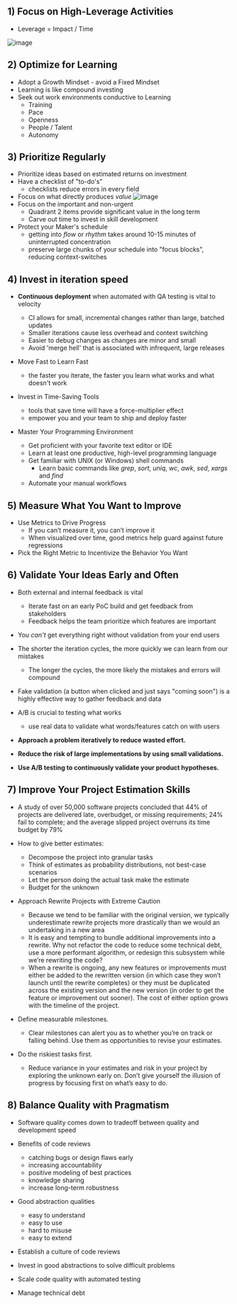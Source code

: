## 1) Focus on High-Leverage Activities
- Leverage = Impact / Time
  
![image](https://github.com/peterkwkwan/Programming_Theory/assets/37263010/2bd3718a-1539-4940-96f5-8cf22454cba3)

## 2) Optimize for Learning
- Adopt a Growth Mindset - avoid a Fixed Mindset
- Learning is like compound investing
- Seek out work environments conductive to Learning
  - Training
  - Pace
  - Openness
  - People / Talent
  - Autonomy

## 3) Prioritize Regularly
- Prioritize ideas based on estimated returns on investment
- Have a checklist of "to-do's"
  - checklists reduce errors in every field
- Focus on what directly produces *value*
![image](https://github.com/peterkwkwan/Programming_Theory/assets/37263010/8cf9dca5-1456-48b6-b0fb-02050ad05a86)
- Focus on the important and non-urgent
  - Quadrant 2 items provide significant value in the long term
  - Carve out time to invest in skill development
- Protect your Maker's schedule
  - getting into *flow* or *rhythm* takes around 10-15 minutes of uninterrupted concentration
  - preserve large chunks of your schedule into "focus blocks", reducing context-switches

## 4) Invest in iteration speed
- **Continuous deployment** when automated with QA testing is vital to velocity
  - CI allows for small, incremental changes rather than large, batched updates
  - Smaller iterations cause less overhead and context switching
  - Easier to debug changes as changes are minor and small
  - Avoid 'merge hell' that is associated with infrequent, large releases
 
- Move Fast to Learn Fast
  - the faster you iterate, the faster you learn what works and what doesn't work

- Invest in Time-Saving Tools
  - tools that save time will have a force-multiplier effect
  - empower you and your team to ship and deploy faster
 
- Master Your Programming Environment
  - Get proficient with your favorite text editor or IDE
  - Learn at least one productive, high-level programming language
  - Get familiar with UNIX (or Windows) shell commands
    - Learn basic commands like _grep_, _sort_, _uniq_, _wc_, _awk_, _sed_, _xargs_ and _find_
  - Automate your manual workflows
 

## 5) Measure What You Want to Improve
- Use Metrics to Drive Progress
  - If you can’t measure it, you can’t improve it
  - When visualized over time, good metrics help guard against future regressions
- Pick the Right Metric to Incentivize the Behavior You Want

## 6) Validate Your Ideas Early and Often
- Both external and internal feedback is vital
  - Iterate fast on an early PoC build and get feedback from stakeholders
  - Feedback helps the team prioritize which features are important
- You *can't* get everything right without validation from your end users
- The shorter the iteration cycles, the more quickly we can learn from our mistakes
  - The longer the cycles, the more likely the mistakes and errors will compound
- Fake validation (a button when clicked and just says "coming soon") is a highly effective way to gather feedback and data
- A/B is crucial to testing what works
  - use real data to validate what words/features catch on with users
 
- **Approach a problem iteratively to reduce wasted effort.**
- **Reduce the risk of large implementations by using small validations.**
- **Use A/B testing to continuously validate your product hypotheses.**

## 7) Improve Your Project Estimation Skills
- A study of over 50,000 software projects concluded that 44% of projects are delivered late, overbudget, or missing requirements; 24% fail to complete; and the average slipped project overruns its time budget by 79%

- How to give better estimates:
  - Decompose the project into granular tasks
  - Think of estimates as probability distributions, not best-case scenarios
  - Let the person doing the actual task make the estimate
  - Budget for the unknown
 
- Approach Rewrite Projects with Extreme Caution
  - Because we tend to be familiar with the original version, we typically underestimate rewrite projects more drastically than we would an undertaking in a new area
  - It is easy and tempting to bundle additional improvements into a rewrite. Why not refactor the code to reduce some technical debt, use a more performant algorithm, or redesign this subsystem while we’re rewriting the code?
  - When a rewrite is ongoing, any new features or improvements must either be added to the rewritten version (in which case they won’t launch until the rewrite completes) or they must be duplicated across the existing version and the new version (in order to get the feature or improvement out sooner). The cost of either option grows with the timeline of the project.

- Define measurable milestones.
  - Clear milestones can alert you as to whether you’re on track or falling behind. Use them as opportunities to revise your estimates.
 
- Do the riskiest tasks first.
  - Reduce variance in your estimates and risk in your project by exploring the unknown early on. Don’t give yourself the illusion of progress by focusing first on what’s easy to do.
 
## 8) Balance Quality with Pragmatism
- Software quality comes down to tradeoff between quality and development speed

- Benefits of code reviews
  - catching bugs or design flaws early
  - increasing accountability
  - positive modeling of best practices
  - knowledge sharing
  - increase long-term robustness
 
- Good abstraction qualities
  - easy to understand
  - easy to use
  - hard to misuse
  - easy to extend

- Establish a culture of code reviews
- Invest in good abstractions to solve difficult problems
- Scale code quality with automated testing
- Manage technical debt

